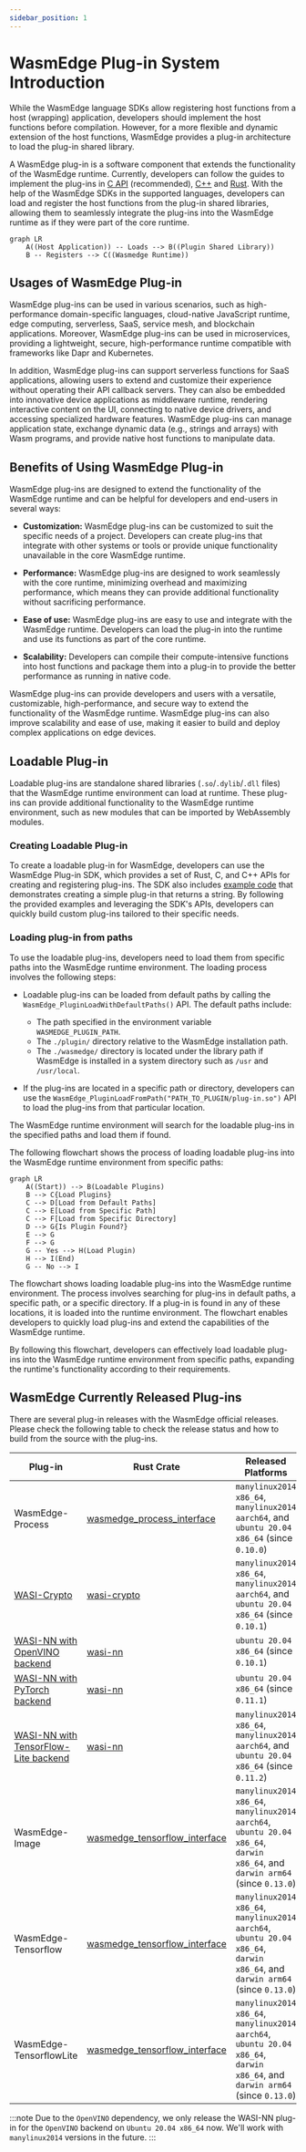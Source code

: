 ```yaml
---
sidebar_position: 1
---
```


# WasmEdge Plug-in System Introduction

While the WasmEdge language SDKs allow registering host functions from a host (wrapping) application, developers should implement the host functions before compilation. However, for a more flexible and dynamic extension of the host functions, WasmEdge provides a plug-in architecture to load the plug-in shared library.

A WasmEdge plug-in is a software component that extends the functionality of the WasmEdge runtime. Currently, developers can follow the guides to implement the plug-ins in [C API](develop_plugin_c.md) (recommended), [C++](develop_plugin_cpp.md) and [Rust](develop_plugin_rustsdk.md). With the help of the WasmEdge SDKs in the supported languages, developers can load and register the host functions from the plug-in shared libraries, allowing them to seamlessly integrate the plug-ins into the WasmEdge runtime as if they were part of the core runtime.

```mermaid
graph LR
    A((Host Application)) -- Loads --> B((Plugin Shared Library))
    B -- Registers --> C((Wasmedge Runtime))
```

## Usages of WasmEdge Plug-in

WasmEdge plug-ins can be used in various scenarios, such as high-performance domain-specific languages, cloud-native JavaScript runtime, edge computing, serverless, SaaS, service mesh, and blockchain applications. Moreover, WasmEdge plug-ins can be used in microservices, providing a lightweight, secure, high-performance runtime compatible with frameworks like Dapr and Kubernetes.

In addition, WasmEdge plug-ins can support serverless functions for SaaS applications, allowing users to extend and customize their experience without operating their API callback servers. They can also be embedded into innovative device applications as middleware runtime, rendering interactive content on the UI, connecting to native device drivers, and accessing specialized hardware features. WasmEdge plug-ins can manage application state, exchange dynamic data (e.g., strings and arrays) with Wasm programs, and provide native host functions to manipulate data.

## Benefits of Using WasmEdge Plug-in

WasmEdge plug-ins are designed to extend the functionality of the WasmEdge runtime and can be helpful for developers and end-users in several ways:

- **Customization:** WasmEdge plug-ins can be customized to suit the specific needs of a project. Developers can create plug-ins that integrate with other systems or tools or provide unique functionality unavailable in the core WasmEdge runtime.

- **Performance:** WasmEdge plug-ins are designed to work seamlessly with the core runtime, minimizing overhead and maximizing performance, which means they can provide additional functionality without sacrificing performance.

- **Ease of use:** WasmEdge plug-ins are easy to use and integrate with the WasmEdge runtime. Developers can load the plug-in into the runtime and use its functions as part of the core runtime.

- **Scalability:** Developers can compile their compute-intensive functions into host functions and package them into a plug-in to provide the better performance as running in native code.

WasmEdge plug-ins can provide developers and users with a versatile, customizable, high-performance, and secure way to extend the functionality of the WasmEdge runtime. WasmEdge plug-ins can also improve scalability and ease of use, making it easier to build and deploy complex applications on edge devices.

## Loadable Plug-in

Loadable plug-ins are standalone shared libraries (`.so`/`.dylib`/`.dll` files) that the WasmEdge runtime environment can load at runtime. These plug-ins can provide additional functionality to the WasmEdge runtime environment, such as new modules that can be imported by WebAssembly modules.

### Creating Loadable Plug-in

To create a loadable plug-in for WasmEdge, developers can use the WasmEdge Plug-in SDK, which provides a set of Rust, C, and C++ APIs for creating and registering plug-ins. The SDK also includes [example code](https://github.com/WasmEdge/WasmEdge/tree/master/examples/plugin/get-string) that demonstrates creating a simple plug-in that returns a string. By following the provided examples and leveraging the SDK's APIs, developers can quickly build custom plug-ins tailored to their specific needs.

### Loading plug-in from paths

To use the loadable plug-ins, developers need to load them from specific paths into the WasmEdge runtime environment. The loading process involves the following steps:

- Loadable plug-ins can be loaded from default paths by calling the `WasmEdge_PluginLoadWithDefaultPaths()` API. The default paths include:

  - The path specified in the environment variable `WASMEDGE_PLUGIN_PATH`.
  - The `./plugin/` directory relative to the WasmEdge installation path.
  - The `./wasmedge/` directory is located under the library path if WasmEdge is installed in a system directory such as `/usr` and `/usr/local`.

- If the plug-ins are located in a specific path or directory, developers can use the `WasmEdge_PluginLoadFromPath("PATH_TO_PLUGIN/plug-in.so")` API to load the plug-ins from that particular location.

The WasmEdge runtime environment will search for the loadable plug-ins in the specified paths and load them if found.

The following flowchart shows the process of loading loadable plug-ins into the WasmEdge runtime environment from specific paths:

```mermaid
graph LR
    A((Start)) --> B(Loadable Plugins)
    B --> C{Load Plugins}
    C --> D[Load from Default Paths]
    C --> E[Load from Specific Path]
    C --> F[Load from Specific Directory]
    D --> G{Is Plugin Found?}
    E --> G
    F --> G
    G -- Yes --> H(Load Plugin)
    H --> I(End)
    G -- No --> I
```

The flowchart shows loading loadable plug-ins into the WasmEdge runtime environment. The process involves searching for plug-ins in default paths, a specific path, or a specific directory. If a plug-in is found in any of these locations, it is loaded into the runtime environment. The flowchart enables developers to quickly load plug-ins and extend the capabilities of the WasmEdge runtime.

By following this flowchart, developers can effectively load loadable plug-ins into the WasmEdge runtime environment from specific paths, expanding the runtime's functionality according to their requirements.

## WasmEdge Currently Released Plug-ins

There are several plug-in releases with the WasmEdge official releases. Please check the following table to check the release status and how to build from the source with the plug-ins.

| Plug-in | Rust Crate | Released Platforms | Build Steps |
| --- | --- | --- | --- |
| WasmEdge-Process | [wasmedge_process_interface][] | `manylinux2014 x86_64`, `manylinux2014 aarch64`, and `ubuntu 20.04 x86_64` (since `0.10.0`) | [Build Wtih WasmEdge-Process](../source/plugin/process.md) |
| [WASI-Crypto][] | [wasi-crypto][] | `manylinux2014 x86_64`, `manylinux2014 aarch64`, and `ubuntu 20.04 x86_64` (since `0.10.1`) | [Build With WASI-Crypto](../source/plugin/wasi_crypto.md) |
| [WASI-NN with OpenVINO backend](../../develop/rust/wasinn/openvino.md) | [wasi-nn][] | `ubuntu 20.04 x86_64` (since `0.10.1`) | [Build With WASI-NN](../source/plugin/wasi_nn.md#build-wasmedge-with-wasi-nn-openvino-backend) |
| [WASI-NN with PyTorch backend](../../develop/rust/wasinn/pytorch.md) | [wasi-nn][] | `ubuntu 20.04 x86_64` (since `0.11.1`) | [Build With WASI-NN](../source/plugin/wasi_nn#build-wasmedge-with-wasi-nn-pytorch-backend) |
| [WASI-NN with TensorFlow-Lite backend](../../develop/rust/wasinn/tensorflow_lite.md) | [wasi-nn][] | `manylinux2014 x86_64`, `manylinux2014 aarch64`, and `ubuntu 20.04 x86_64` (since `0.11.2`) | [Build With WASI-NN](../source/plugin/wasi_nn#build-wasmedge-with-wasi-nn-tensorflow-lite-backend) |
| WasmEdge-Image | [wasmedge_tensorflow_interface][] | `manylinux2014 x86_64`, `manylinux2014 aarch64`, `ubuntu 20.04 x86_64`, `darwin x86_64`, and `darwin arm64` (since `0.13.0`) | [Build With WasmEdge-Image](../source/plugin/image.md) |
| WasmEdge-Tensorflow | [wasmedge_tensorflow_interface][] | `manylinux2014 x86_64`, `manylinux2014 aarch64`, `ubuntu 20.04 x86_64`, `darwin x86_64`, and `darwin arm64` (since `0.13.0`) | [Build With WasmEdge-Tensorflow](../source/plugin/tensorflow.md) |
| WasmEdge-TensorflowLite | [wasmedge_tensorflow_interface][] | `manylinux2014 x86_64`, `manylinux2014 aarch64`, `ubuntu 20.04 x86_64`, `darwin x86_64`, and `darwin arm64` (since `0.13.0`) | [Build With WasmEdge-TensorflowLite](../source/plugin/tensorflowlite.md) |

<!-- prettier-ignore -->
:::note
Due to the `OpenVINO` dependency, we only release the WASI-NN plug-in for the `OpenVINO` backend on `Ubuntu 20.04 x86_64` now. We'll work with `manylinux2014` versions in the future.
:::

[wasmedge_process_interface]: https://crates.io/crates/wasmedge_process_interface
[wasmedge_tensorflow_interface]: https://crates.io/crates/wasmedge_tensorflow_interface
[wasi-crypto]: https://crates.io/crates/wasi-crypto
[wasi-nn]: https://crates.io/crates/wasi-nn
